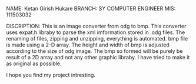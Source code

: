 NAME: Ketan Girish Hukare
BRANCH: SY COMPUTER ENGINEER
MIS: 111503032

DISCRIPTION:
This is an image converter from odg to bmp.
This converter uses expat.h libraby to parse the xml imformation stored in .odg files.
The renaming of files, zipping and unzipping, everything is automated.
bmp file is made using a 2-D array. The height and width of bmp is adjusted according to the size of odg image.
The bmp so formed will be purely be result of a 2D array and not any other graphic libraby. I have tried to make it as original as possible.

I hope you find my project intresting.
